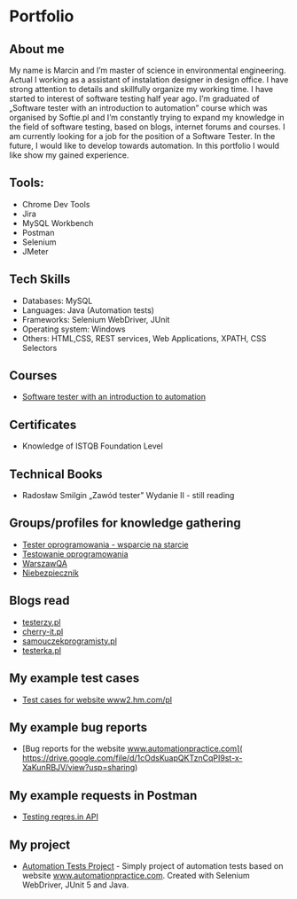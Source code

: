 # Portfolio

## About me

My name is Marcin and I’m master of science in environmental engineering. Actual I working as a assistant of instalation designer in design office.
I have strong attention to details and skillfully organize my working time. I have started to interest of software testing half year ago. I’m graduated of „Software tester with an introduction to automation” course which was organised by Softie.pl and I’m constantly trying to expand my knowledge in the field of software testing, based on blogs, internet forums and courses. I am currently looking for a job for the position of a Software Tester. In the future, I would like to develop towards automation. In this portfolio I would like show my gained experience.
 
## Tools:

* Chrome Dev Tools
* Jira
* MySQL Workbench
* Postman
* Selenium 
* JMeter

## Tech Skills

* Databases: MySQL
* Languages: Java (Automation tests)
* Frameworks: Selenium WebDriver, JUnit
* Operating system: Windows
* Others: HTML,CSS, REST services, Web Applications, XPATH, CSS Selectors

## Courses 

* [Software tester with an introduction to automation]( https://softie.pl/kurs-tester-oprogramowania/)

## Certificates

* Knowledge of ISTQB Foundation Level

## Technical Books 

* Radosław Smilgin „Zawód tester” Wydanie II - still reading

## Groups/profiles for knowledge gathering

* [Tester oprogramowania - wsparcie na starcie]( https://www.facebook.com/groups/testeroprogramowania)
* [Testowanie oprogramowania]( https://www.facebook.com/groups/TestowanieOprogramowania)
* [WarszawQA](https://www.facebook.com/WarszawQA)
* [Niebezpiecznik]( https://www.facebook.com/niebezpiecznik)

## Blogs read

* [testerzy.pl](http://testerzy.pl)
* [cherry-it.pl]( http://cherry-it.pl/)
* [samouczekprogramisty.pl]( https://www.samouczekprogramisty.pl/)
* [testerka.pl](http://testerka.pl)

## My example test cases

* [Test cases for website www2.hm.com/pl]( https://docs.google.com/spreadsheets/d/17UljZH31T6KJ-eZGi2PWLPefgZmx1pXI/edit#gid=542107543)

## My example bug reports

* [Bug reports for the website www.automationpractice.com]( https://drive.google.com/file/d/1cOdsKuapQKTznCqPI9st-x-XaKunRBJV/view?usp=sharing)

## My example requests in Postman

* [Testing reqres.in API](https://drive.google.com/file/d/1UC0SAax3Ttx2wfRAOTlCZYbh3MzVGT09/view?usp=sharing)

## My project

* [Automation Tests Project]( https://github.com/Marcin-marco/finalProject) - Simply project of automation tests based on website www.automationpractice.com. Created with Selenium WebDriver, JUnit 5 and Java.


